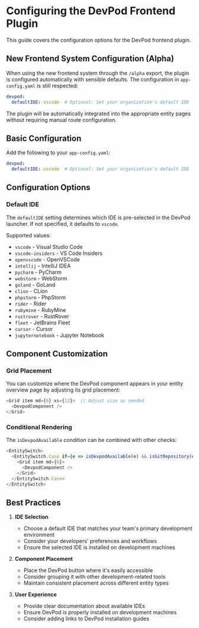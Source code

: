 # Configuring the DevPod Frontend Plugin

This guide covers the configuration options for the DevPod frontend plugin.

## New Frontend System Configuration (Alpha)

When using the new frontend system through the `/alpha` export, the plugin is configured automatically with sensible defaults. The configuration in `app-config.yaml` is still respected:

```yaml
devpod:
  defaultIDE: vscode  # Optional: Set your organization's default IDE
```

The plugin will be automatically integrated into the appropriate entity pages without requiring manual route configuration.

## Basic Configuration

Add the following to your `app-config.yaml`:

```yaml
devpod:
  defaultIDE: vscode  # Optional: Set your organization's default IDE
```

## Configuration Options

### Default IDE

The `defaultIDE` setting determines which IDE is pre-selected in the DevPod launcher. If not specified, it defaults to `vscode`.

Supported values:

- `vscode` - Visual Studio Code
- `vscode-insiders` - VS Code Insiders
- `openvscode` - OpenVSCode
- `intellij` - IntelliJ IDEA
- `pycharm` - PyCharm
- `webstorm` - WebStorm
- `goland` - GoLand
- `clion` - CLion
- `phpstorm` - PhpStorm
- `rider` - Rider
- `rubymine` - RubyMine
- `rustrover` - RustRover
- `fleet` - JetBrains Fleet
- `cursor` - Cursor
- `jupyternotebook` - Jupyter Notebook

## Component Customization

### Grid Placement

You can customize where the DevPod component appears in your entity overview page by adjusting its grid placement:

```typescript
<Grid item md={6} xs={12}>  // Adjust size as needed
  <DevpodComponent />
</Grid>
```

### Conditional Rendering

The `isDevpodAvailable` condition can be combined with other checks:

```typescript
<EntitySwitch>
  <EntitySwitch.Case if={e => isDevpodAvailable(e) && isGitRepository(e)}>
    <Grid item md={6}>
      <DevpodComponent />
    </Grid>
  </EntitySwitch.Case>
</EntitySwitch>
```

## Best Practices

1. **IDE Selection**
    - Choose a default IDE that matches your team's primary development environment
    - Consider your developers' preferences and workflows
    - Ensure the selected IDE is installed on development machines

2. **Component Placement**
    - Place the DevPod button where it's easily accessible
    - Consider grouping it with other development-related tools
    - Maintain consistent placement across different entity types

3. **User Experience**
    - Provide clear documentation about available IDEs
    - Ensure DevPod is properly installed on development machines
    - Consider adding links to DevPod installation guides
